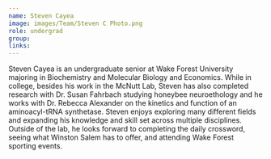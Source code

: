 ```yaml
---
name: Steven Cayea
image: images/Team/Steven C Photo.png
role: undergrad
group: 
links:
---
```


Steven Cayea is an undergraduate senior at Wake Forest University majoring in Biochemistry and Molecular Biology and Economics. While in college, besides his work in the McNutt Lab, Steven has also completed research with Dr. Susan Fahrbach studying honeybee neuroethology and he works with Dr. Rebecca Alexander on the kinetics and function of an aminoacyl-tRNA synthetase. Steven enjoys exploring many different fields and expanding his knowledge and skill set across multiple disciplines. Outside of the lab, he looks forward to completing the daily crossword, seeing what Winston Salem has to offer, and attending Wake Forest sporting events. 
